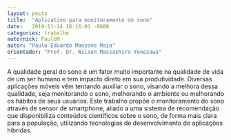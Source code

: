 ```yaml
---
layout: posts
title:  "Aplicativo para monitoramento do sono"
date:   2019-11-14 16:16:01 -0600
categories: trabalho
autornick: PauloM
autor: "Paulo Eduardo Manzone Maia"
orientador: "Prof. Dr. Wilson Massashiro Yonezawa"
---
```

A qualidade geral do sono é um fator muito importante na qualidade de vida de um ser humano e tem impacto direto em sua produtividade. Diversas aplicações móveis vêm tentando auxiliar o sono, visando a melhora dessa qualidade, seja monitorando o sono, melhorando o ambiente ou melhorando os hábitos de seus usuários. Este trabalho propõe o monitoramento do sono através de sensor de smartphone, aliado a uma sistema de recomendação que disponibiliza conteúdos científicos sobre o sono, de forma mais clara para a população, utilizando tecnologias de desenvolvimento de aplicações híbridas.

